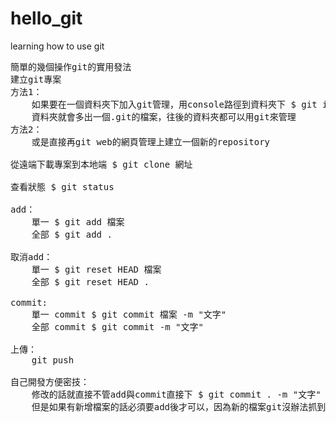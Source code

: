 # hello_git
learning how to use git
<pre>
簡單的幾個操作git的實用發法
建立git專案
方法1：
	如果要在一個資料夾下加入git管理，用console路徑到資料夾下 $ git init
	資料夾就會多出一個.git的檔案，往後的資料夾都可以用git來管理
方法2：
	或是直接再git web的網頁管理上建立一個新的repository

從遠端下載專案到本地端 $ git clone 網址

查看狀態 $ git status

add：  
	單一 $ git add 檔案
	全部 $ git add .

取消add：
	單一 $ git reset HEAD 檔案
	全部 $ git reset HEAD .

commit:
	單一 commit $ git commit 檔案 -m "文字"
	全部 commit $ git commit -m "文字"

上傳：
	git push

自己開發方便密技：
	修改的話就直接不管add與commit直接下 $ git commit . -m "文字" 之後就能push上去了
	但是如果有新增檔案的話必須要add後才可以，因為新的檔案git沒辦法抓到
</pre>